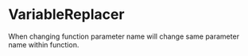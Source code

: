 # VariableReplacer
When changing function parameter name will change same parameter name within function.
